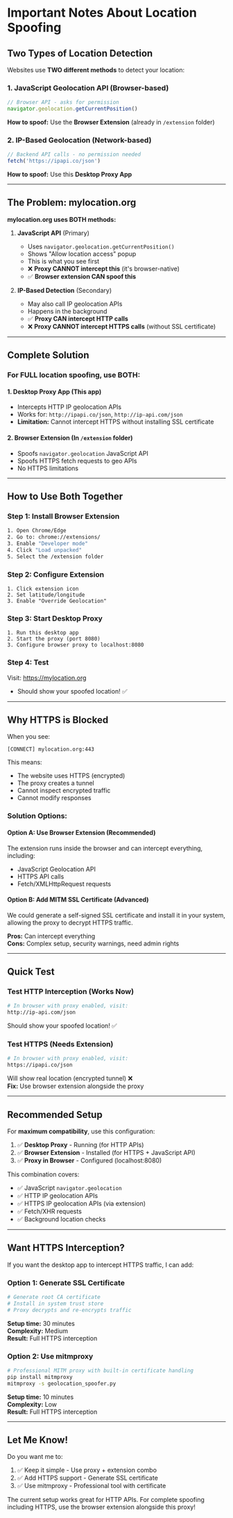 # Important Notes About Location Spoofing

## Two Types of Location Detection

Websites use **TWO different methods** to detect your location:

### 1. JavaScript Geolocation API (Browser-based)
```javascript
// Browser API - asks for permission
navigator.geolocation.getCurrentPosition()
```
**How to spoof:** Use the **Browser Extension** (already in `/extension` folder)

### 2. IP-Based Geolocation (Network-based)
```javascript
// Backend API calls - no permission needed
fetch('https://ipapi.co/json')
```
**How to spoof:** Use this **Desktop Proxy App**

---

## The Problem: mylocation.org

**mylocation.org uses BOTH methods:**

1. **JavaScript API** (Primary)
   - Uses `navigator.geolocation.getCurrentPosition()`
   - Shows "Allow location access" popup
   - This is what you see first
   - ❌ **Proxy CANNOT intercept this** (it's browser-native)
   - ✅ **Browser extension CAN spoof this**

2. **IP-Based Detection** (Secondary)
   - May also call IP geolocation APIs
   - Happens in the background
   - ✅ **Proxy CAN intercept HTTP calls**
   - ❌ **Proxy CANNOT intercept HTTPS calls** (without SSL certificate)

---

## Complete Solution

### For FULL location spoofing, use BOTH:

#### 1. Desktop Proxy App (This app)
- Intercepts HTTP IP geolocation APIs
- Works for: `http://ipapi.co/json`, `http://ip-api.com/json`
- **Limitation:** Cannot intercept HTTPS without installing SSL certificate

#### 2. Browser Extension (In `/extension` folder)
- Spoofs `navigator.geolocation` JavaScript API
- Spoofs HTTPS fetch requests to geo APIs
- No HTTPS limitations

---

## How to Use Both Together

### Step 1: Install Browser Extension
```bash
1. Open Chrome/Edge
2. Go to: chrome://extensions/
3. Enable "Developer mode"
4. Click "Load unpacked"
5. Select the /extension folder
```

### Step 2: Configure Extension
```
1. Click extension icon
2. Set latitude/longitude
3. Enable "Override Geolocation"
```

### Step 3: Start Desktop Proxy
```
1. Run this desktop app
2. Start the proxy (port 8080)
3. Configure browser proxy to localhost:8080
```

### Step 4: Test
Visit: https://mylocation.org
- Should show your spoofed location! ✅

---

## Why HTTPS is Blocked

When you see:
```
[CONNECT] mylocation.org:443
```

This means:
- The website uses HTTPS (encrypted)
- The proxy creates a tunnel
- Cannot inspect encrypted traffic
- Cannot modify responses

### Solution Options:

#### Option A: Use Browser Extension (Recommended)
The extension runs inside the browser and can intercept everything, including:
- JavaScript Geolocation API
- HTTPS API calls
- Fetch/XMLHttpRequest requests

#### Option B: Add MITM SSL Certificate (Advanced)
We could generate a self-signed SSL certificate and install it in your system, allowing the proxy to decrypt HTTPS traffic.

**Pros:** Can intercept everything  
**Cons:** Complex setup, security warnings, need admin rights

---

## Quick Test

### Test HTTP Interception (Works Now)
```bash
# In browser with proxy enabled, visit:
http://ip-api.com/json
```
Should show your spoofed location! ✅

### Test HTTPS (Needs Extension)
```bash
# In browser with proxy enabled, visit:
https://ipapi.co/json
```
Will show real location (encrypted tunnel) ❌  
**Fix:** Use browser extension alongside the proxy

---

## Recommended Setup

For **maximum compatibility**, use this configuration:

1. ✅ **Desktop Proxy** - Running (for HTTP APIs)
2. ✅ **Browser Extension** - Installed (for HTTPS + JavaScript API)
3. ✅ **Proxy in Browser** - Configured (localhost:8080)

This combination covers:
- ✅ JavaScript `navigator.geolocation`
- ✅ HTTP IP geolocation APIs
- ✅ HTTPS IP geolocation APIs (via extension)
- ✅ Fetch/XHR requests
- ✅ Background location checks

---

## Want HTTPS Interception?

If you want the desktop app to intercept HTTPS traffic, I can add:

### Option 1: Generate SSL Certificate
```bash
# Generate root CA certificate
# Install in system trust store
# Proxy decrypts and re-encrypts traffic
```

**Setup time:** 30 minutes  
**Complexity:** Medium  
**Result:** Full HTTPS interception

### Option 2: Use mitmproxy
```bash
# Professional MITM proxy with built-in certificate handling
pip install mitmproxy
mitmproxy -s geolocation_spoofer.py
```

**Setup time:** 10 minutes  
**Complexity:** Low  
**Result:** Full HTTPS interception

---

## Let Me Know!

Do you want me to:
1. ✅ Keep it simple - Use proxy + extension combo
2. ✅ Add HTTPS support - Generate SSL certificate
3. ✅ Use mitmproxy - Professional tool with certificate

The current setup works great for HTTP APIs. For complete spoofing including HTTPS, use the browser extension alongside this proxy!
